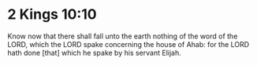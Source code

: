 # 2 Kings 10:10

Know now that there shall fall unto the earth nothing of the word of the LORD, which the LORD spake concerning the house of Ahab: for the LORD hath done [that] which he spake by his servant Elijah.